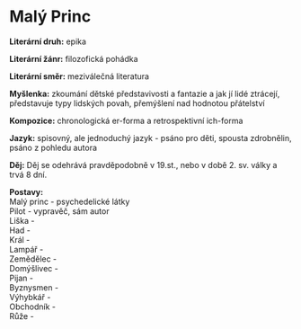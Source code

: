# Malý Princ
**Literární druh:** epika

**Literární žánr:** filozofická pohádka

**Literární směr:** meziválečná literatura

**Myšlenka:** zkoumání dětské představivosti a fantazie a jak jí lidé ztrácejí, představuje typy lidských povah, přemýšlení nad hodnotou přátelství

**Kompozice:** chronologická er-forma a retrospektivní ich-forma

**Jazyk:** spisovný, ale jednoduchý jazyk - psáno pro děti, spousta zdrobnělin, psáno z pohledu autora

**Děj:** Děj se odehrává pravděpodobně v 19.st., nebo v době 2. sv. války a trvá 8 dní. 

**Postavy:**   
Malý princ - psychedelické látky  
             Pilot - vypravěč, sám autor  
             Liška -   
             Had -   
             Král -   
             Lampář -   
             Zemědělec -   
             Domýšlivec -   
             Pijan -   
             Byznysmen -   
             Výhybkář -   
             Obchodník -   
             Růže -   
